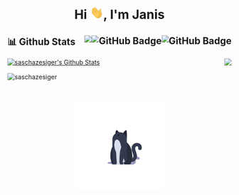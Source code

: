 
<h1 align="center">Hi <img src="https://raw.githubusercontent.com/saschazesiger/saschazesiger/main/wave.gif"
    width="30px">, I'm Janis</h1>



## 📊 Github Stats <img align="right" src="https://img.shields.io/github/stars/saschazesiger?label=Stars&style=social" alt="GitHub Badge"> <a href="https://github.com/saschazesiger?tab=followers"><img align="right" src="https://img.shields.io/github/followers/saschazesiger?label=Followers&style=social" alt="GitHub Badge"></a> <a href="https://github.com/saschazesiger">  <img align="right" src="https://komarev.com/ghpvc/?username=saschazesiger"></a>

<p>
  <img align="right"
    src="https://github-readme-stats.vercel.app/api/top-langs/?username=saschazesiger&langs_count=8&theme=react" />
</p>

<a href="https://github.com/saschazesiger"><img alt="saschazesiger's Github Stats"
    src="https://github-readme-stats.vercel.app/api?username=saschazesiger&show_icons=true&count_private=true&theme=react&bg_color=151515" /></a>

<p><img align="center" src="https://github-readme-streak-stats.herokuapp.com/?user=saschazesiger&theme=black-ice"
    alt="saschazesiger" /></p>

<br />

<p align="center">
<img src="https://raw.githubusercontent.com/saschazesiger/saschazesiger/main/cat.gif" style="width:200px;">
</p>
